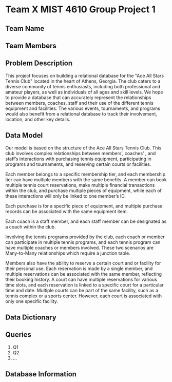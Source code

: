 # Team X MIST 4610 Group Project 1
## Team Name
## Team Members
## Problem Description
This project focuses on building a relational database for the "Ace All Stars Tennis Club" located in the heart of Athens, Georgia. The club caters to a diverse community of tennis enthusiasts, including both professional and amateur players, as well as individuals of all ages and skill levels. We hope to provide a database that can accurately represent the relationships between members, coaches, staff and their use of the different tennis equipment and facilities. The various events, tournaments, and programs would also benefit from a relational database to track their involvement, location, and other key details.

## Data Model
Our model is based on the structure of the Ace All Stars Tennis Club. This club involves complex relationships between members’, coaches’ , and staff’s interactions with purchasing tennis equipment, participating in programs and tournaments, and reserving certain courts or facilities. 

Each member belongs to a specific membership tier, and each membership tier can have multiple members with the same benefits. A member can book multiple tennis court reservations, make multiple financial transactions within the club, and purchase multiple pieces of equipment, while each of these interactions will only be linked to one member’s ID. 

Each purchase is for a specific piece of equipment, and multiple purchase records can be associated with the same equipment item.

Each coach is a staff member, and each staff member can be designated as a coach within the club. 

Involving the tennis programs provided by the club, each coach or member can participate in multiple tennis programs, and each tennis program can have multiple coaches or members involved. These two scenarios are Many-to-Many relationships which require a junction table. 

Members also have the ability to reserve a certain court and or facility for their personal use. Each reservation is made by a single member, and multiple reservations can be associated with the same member, reflecting their booking history. A court can have multiple reservations for various time slots, and each reservation is linked to a specific court for a particular time and date. Multiple courts can be part of the same facility, such as a tennis complex or a sports center. However, each court is associated with only one specific facility.

## Data Dictionary
## Queries
1. Q1
2. Q2
3. ...
## Database Information
